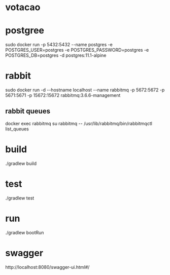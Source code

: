 # votacao

# postgree
sudo docker run -p 5432:5432 --name postgres -e POSTGRES_USER=postgres -e POSTGRES_PASSWORD=postgres -e POSTGRES_DB=postgres -d postgres:11.1-alpine

# rabbit
sudo docker run -d --hostname localhost --name rabbitmq -p 5672:5672 -p 5671:5671 -p 15672:15672 rabbitmq:3.6.6-management

## rabbit queues
docker exec rabbitmq su rabbitmq -- /usr/lib/rabbitmq/bin/rabbitmqctl list_queues

# build
./gradlew build

# test
./gradlew test

# run
./gradlew bootRun

# swagger
http://localhost:8080/swagger-ui.html#/